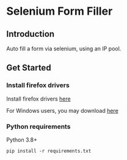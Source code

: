 # Selenium Form Filler

## Introduction

Auto fill a form via selenium, using an IP pool.

## Get Started

### Install firefox drivers

Install firefox drivers [here](https://github.com/mozilla/geckodriver/releases)

For Windows users, you may download [here](https://github.com/mozilla/geckodriver/releases/download/v0.33.0/geckodriver-v0.33.0-win64.zip)


### Python requirements

Python 3.8+

```pip install -r requirements.txt```